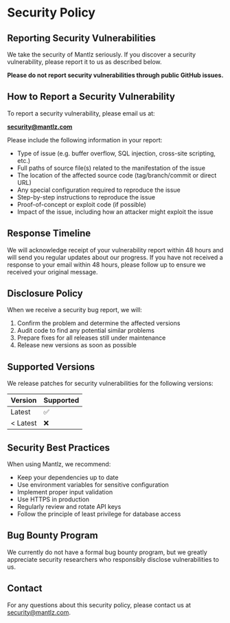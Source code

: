 # Security Policy

## Reporting Security Vulnerabilities

We take the security of Mantlz seriously. If you discover a security vulnerability, please report it to us as described below.

**Please do not report security vulnerabilities through public GitHub issues.**

## How to Report a Security Vulnerability

To report a security vulnerability, please email us at:

**security@mantlz.com**

Please include the following information in your report:

- Type of issue (e.g. buffer overflow, SQL injection, cross-site scripting, etc.)
- Full paths of source file(s) related to the manifestation of the issue
- The location of the affected source code (tag/branch/commit or direct URL)
- Any special configuration required to reproduce the issue
- Step-by-step instructions to reproduce the issue
- Proof-of-concept or exploit code (if possible)
- Impact of the issue, including how an attacker might exploit the issue

## Response Timeline

We will acknowledge receipt of your vulnerability report within 48 hours and will send you regular updates about our progress. If you have not received a response to your email within 48 hours, please follow up to ensure we received your original message.

## Disclosure Policy

When we receive a security bug report, we will:

1. Confirm the problem and determine the affected versions
2. Audit code to find any potential similar problems
3. Prepare fixes for all releases still under maintenance
4. Release new versions as soon as possible

## Supported Versions

We release patches for security vulnerabilities for the following versions:

| Version | Supported          |
| ------- | ------------------ |
| Latest  | :white_check_mark: |
| < Latest| :x:                |

## Security Best Practices

When using Mantlz, we recommend:

- Keep your dependencies up to date
- Use environment variables for sensitive configuration
- Implement proper input validation
- Use HTTPS in production
- Regularly review and rotate API keys
- Follow the principle of least privilege for database access

## Bug Bounty Program

We currently do not have a formal bug bounty program, but we greatly appreciate security researchers who responsibly disclose vulnerabilities to us.

## Contact

For any questions about this security policy, please contact us at security@mantlz.com.
